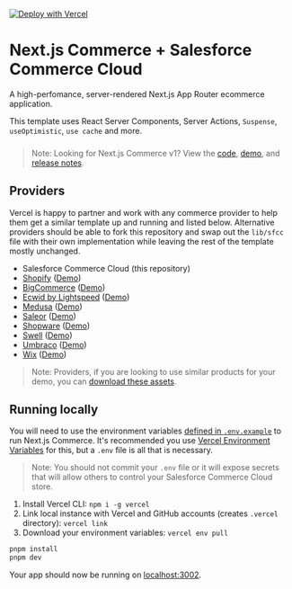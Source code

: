 [![Deploy with Vercel](https://vercel.com/button)](https://vercel.com/new/clone?repository-url=https%3A%2F%2Fgithub.com%2Fvercel%2Fcommerce-sfcc&env=COMPANY_NAME,NEXT_PUBLIC_VERCEL_URL,SFCC_CLIENT_ID,SFCC_ORGANIZATIONID,SFCC_SECRET,SFCC_SHORTCODE,SFCC_SITEID,SITE_NAME,SFCC_REVALIDATION_SECRET&project-name=nextjs-commerce-sfcc&repository-name=nextjs-commerce-sfcc&demo-title=ACME%20Store&demo-description=A%20high-performance%20ecommerce%20store%20built%20with%20Next.js%2C%20Vercel%2C%20and%20Salesforce%20Commerce%20Cloud&demo-url=https%3A%2F%2Fnextjs-salesforce-commerce-cloud.vercel.app%2F)

# Next.js Commerce + Salesforce Commerce Cloud

A high-perfomance, server-rendered Next.js App Router ecommerce application.

This template uses React Server Components, Server Actions, `Suspense`, `useOptimistic`, `use cache` and more.

<h3 id="v1-note"></h3>

> Note: Looking for Next.js Commerce v1? View the [code](https://github.com/vercel/commerce/tree/v1), [demo](https://commerce-v1.vercel.store), and [release notes](https://github.com/vercel/commerce/releases/tag/v1).

## Providers

Vercel is happy to partner and work with any commerce provider to help them get a similar template up and running and listed below. Alternative providers should be able to fork this repository and swap out the `lib/sfcc` file with their own implementation while leaving the rest of the template mostly unchanged.

- Salesforce Commerce Cloud (this repository)
- [Shopify](https://github.com/vercel/commerce) ([Demo](https://demo.vercel.store/))
- [BigCommerce](https://github.com/bigcommerce/nextjs-commerce) ([Demo](https://next-commerce-v2.vercel.app/))
- [Ecwid by Lightspeed](https://github.com/Ecwid/ecwid-nextjs-commerce/) ([Demo](https://ecwid-nextjs-commerce.vercel.app/))
- [Medusa](https://github.com/medusajs/vercel-commerce) ([Demo](https://medusa-nextjs-commerce.vercel.app/))
- [Saleor](https://github.com/saleor/nextjs-commerce) ([Demo](https://saleor-commerce.vercel.app/))
- [Shopware](https://github.com/shopwareLabs/vercel-commerce) ([Demo](https://shopware-vercel-commerce-react.vercel.app/))
- [Swell](https://github.com/swellstores/verswell-commerce) ([Demo](https://verswell-commerce.vercel.app/))
- [Umbraco](https://github.com/umbraco/Umbraco.VercelCommerce.Demo) ([Demo](https://vercel-commerce-demo.umbraco.com/))
- [Wix](https://github.com/wix/nextjs-commerce) ([Demo](https://wix-nextjs-commerce.vercel.app/))

> Note: Providers, if you are looking to use similar products for your demo, you can [download these assets](https://drive.google.com/file/d/1q_bKerjrwZgHwCw0ovfUMW6He9VtepO_/view?usp=sharing).

## Running locally

You will need to use the environment variables [defined in `.env.example`](.env.example) to run Next.js Commerce. It's recommended you use [Vercel Environment Variables](https://vercel.com/docs/concepts/projects/environment-variables) for this, but a `.env` file is all that is necessary.

> Note: You should not commit your `.env` file or it will expose secrets that will allow others to control your Salesforce Commerce Cloud store.

1. Install Vercel CLI: `npm i -g vercel`
2. Link local instance with Vercel and GitHub accounts (creates `.vercel` directory): `vercel link`
3. Download your environment variables: `vercel env pull`

```bash
pnpm install
pnpm dev
```

Your app should now be running on [localhost:3002](http://localhost:30002).
